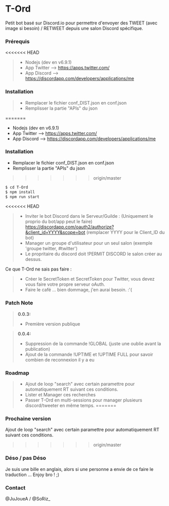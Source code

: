 # T-Ord

Petit bot basé sur Discord.io pour permettre d'envoyer des TWEET (avec image si besoin) / RETWEET depuis une salon Discord spécifique.

### Prérequis

<<<<<<< HEAD
> - Nodejs (dev en v6.9.1)
> - App Twitter --> https://apps.twitter.com/
> - App Discord --> https://discordapp.com/developers/applications/me

### Installation

> - Remplacer le fichier conf_DIST.json en conf.json
> - Remplisser la partie "APIs" du json

=======
  - Nodejs (dev en v6.9.1)
  - App Twitter --> https://apps.twitter.com/
  - App Discord --> https://discordapp.com/developers/applications/me

### Installation

  - Remplacer le fichier conf_DIST.json en conf.json
  - Remplisser la partie "APIs" du json
  
>>>>>>> origin/master
```sh
$ cd T-Ord
$ npm install
$ npm run start
```

<<<<<<< HEAD
> - Inviter le bot Discord dans le Serveur/Guilde :  (Uniquement le proprio du bot/app peut le faire)
>      https://discordapp.com/oauth2/authorize?&client_id=YYYY&scope=bot (remplacer YYYY pour le Client_ID du bot)
> - Manager un groupe d'utilisateur pour un seul salon (exemple 'groupe twitter, #twitter')
> - Le propritaire du discord doit !PERMIT DISCORD le salon créer au dessus.

Ce que T-Ord ne sais pas faire :
> - Créer le SecretToken et SecretToken pour Twitter, vous devez vous faire votre propre serveur oAuth.
> - Faire le café ... bien dommage, j'en aurai besoin. :'(

### Patch Note

> **0.0.3:**
> - Première version publique

> **0.0.4:**
> - Suppression de la commande !GLOBAL (juste une oublie avant la publication)
> - Ajout de la commande !UPTIME et !UPTIME FULL pour savoir combien de reconnexion il y a eu

### Roadmap

> - Ajout de loop "search" avec certain paramettre pour automatiquement RT suivant ces conditions.
> - Lister et Manager ces recherches
> - Passer T-Ord en multi-sessions pour manager plusieurs discord/tweeter en même temps.
=======
### Prochaine version

Ajout de loop "search" avec certain paramettre pour automatiquement RT suivant ces conditions.
>>>>>>> origin/master

### Déso / pas Déso

Je suis une bille en anglais, alors si une personne a envie de ce faire le traduction ... Enjoy bro ! ;)

### Contact

@JuJoueA / @SoRiz_
